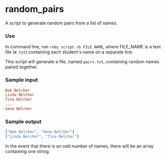 # random_pairs

A script to generate random pairs from a list of names.

### Use
In command line, run `ruby script.rb FILE_NAME`, where FILE_NAME is a text file (`#.txt`) containing each student's name on a separate line.

This script will generate a file, named `pairs.txt`, containing random names paired together.

### Sample input
```ruby
Bob Belcher
Linda Belcher
Tina Belcher
...
Gene Belcher
```

### Sample output
```ruby
["Bob Belcher", "Gene Belcher"]
["Linda Belcher", "Tina Belcher"]
```

In the event that there is an odd number of names, there will be an array containing one string.